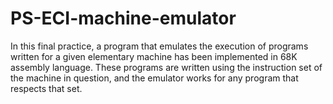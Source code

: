 # PS-ECI-machine-emulator
In this final practice, a program that emulates the execution of programs written for a given elementary machine has been implemented in 68K assembly language. These programs are written using the instruction set of the machine in question, and the emulator works for any program that respects that set.
